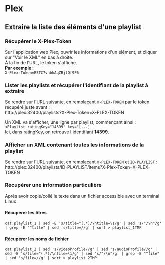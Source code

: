 # Plex

## Extraire la liste des éléments d'une playlist

### Récupérer le X-Plex-Token  
Sur l'application web Plex, ouvrir les informations d'un élément, et cliquer sur "Voir le XML" en bas à droite.  
À la fin de l'URL, le token s'affiche.   
__Par exemple :__  
`X-Plex-Token=ESTC7vhbhAqZRjtQf9P6`  

### Lister les playlists et récupérer l'identifiant de la playlist à extraire  
Se rendre sur l'URL suivante, en remplaçant `X-PLEX-TOKEN` par le token récupéré juste avant :  
http://plex:32400/playlists?X-Plex-Token=X-PLEX-TOKEN  

Un XML va s'afficher, une ligne par playlist, commençant ainsi :  
`<Playlist ratingKey="14399" key="[...]`  
Ici, dans ratingKey, on retrouve l'identifiant **14399**.  

### Afficher un XML contenant toutes les informations de la playlist  
Se rendre sur l'URL suivante, en remplaçant `X-PLEX-TOKEN` et `ID-PLAYLIST` :  
http://plex:32400/playlists/ID-PLAYLIST/items?X-Plex-Token=X-PLEX-TOKEN  

### Récupérer une information particulière  

Après avoir copié/collé le texte dans un fichier accessible avec un terminal Linux :  

#### Récupérer les titres  
`cat playlist_1 | sed -E 's/title="(.*)/\ntitle=\1/g' | sed 's/"/\n"/g' | grep -E "^title" | sed 's/title=//g' | sort > playlist_1TMP`

#### Récupérer les noms de fichier  
`cat playlist_2 | sed 's/videoProfile//g' | sed 's/audioProfile//g' | sed -E 's/file="(.*)/\nfile=\1/g' | sed 's/"/\n"/g' | grep -E "^file" | sed 's/file=//g' | sort > playlist_2TMP`
